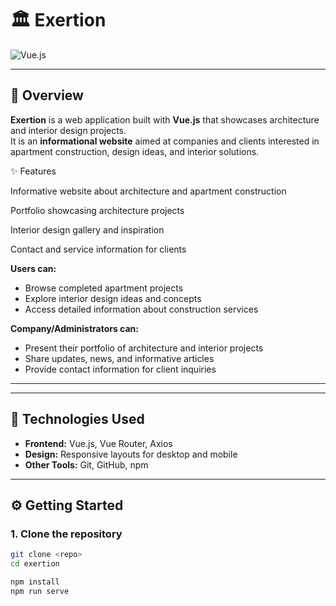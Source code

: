 # 🏛️ Exertion

![Vue.js](https://img.shields.io/badge/Vue.js-35495E?style=for-the-badge&logo=vue.js&logoColor=4FC08D)

---

## 📌 Overview
**Exertion** is a web application built with **Vue.js** that showcases architecture and interior design projects.  
It is an **informational website** aimed at companies and clients interested in apartment construction, design ideas, and interior solutions.  


✨ Features 

Informative website about architecture and apartment construction

Portfolio showcasing architecture projects

Interior design gallery and inspiration

Contact and service information for clients


**Users can:**
- Browse completed apartment projects  
- Explore interior design ideas and concepts  
- Access detailed information about construction services  

**Company/Administrators can:**
- Present their portfolio of architecture and interior projects  
- Share updates, news, and informative articles  
- Provide contact information for client inquiries  

---


---

## 🚀 Technologies Used
- **Frontend:** Vue.js, Vue Router, Axios  
- **Design:** Responsive layouts for desktop and mobile  
- **Other Tools:** Git, GitHub, npm  

---

## ⚙️ Getting Started

### 1. Clone the repository
```bash
git clone <repo>
cd exertion

npm install
npm run serve

